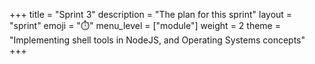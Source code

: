 +++
title = "Sprint 3"
description = "The plan for this sprint"
layout = "sprint"
emoji = "⏱️"
menu_level = ["module"]
weight = 2
theme = "Implementing shell tools in NodeJS, and Operating Systems concepts"
+++
